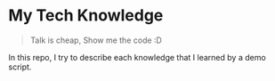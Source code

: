 # My Tech Knowledge

> Talk is cheap, Show me the code :D

In this repo, I try to describe each knowledge that I learned by a demo script.
